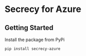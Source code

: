 # Secrecy for Azure

## Getting Started

Install the package from PyPi

```shell
pip install secrecy-azure
```

